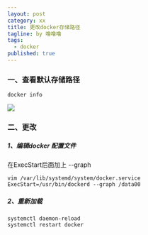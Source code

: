```yaml
---
layout: post
category: xx
title: 更改docker存储路径
tagline: by 噜噜噜
tags: 
  - docker
published: true
---
```




<!--more-->

### 一、查看默认存储路径

```
docker info 
```

![](https://i.loli.net/2020/10/30/W7tBfpKeXMjuOwb.png)

### 二、更改

##### 1、编辑docker 配置文件

在ExecStart后面加上 --graph

```
vim /var/lib/systemd/system/docker.service
ExecStart=/usr/bin/dockerd --graph /data00
```

##### 2、重新加载

```
systemctl daemon-reload
systemctl restart docker
```